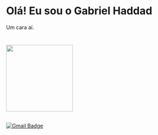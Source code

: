 # Olá! Eu sou o Gabriel Haddad
  Um cara aí.
  #

<div>
  <a href="https://github.com/haddadtheorc">
  <img height="180em" src="https://github-readme-stats.vercel.app/api/top-langs/?username=haddadtheorc&layout=compact&langs_count=5&theme=algolia"/>
</div>
  
  ##
[![Gmail Badge](https://img.shields.io/badge/-ghvieira@inf.ufsm.br-d93025?style=flat-square&logo=Gmail&logoColor=white&link=mailto:-ghvieira@inf.ufsm.br)](mailto:ghvieira@inf.ufsm.br)
